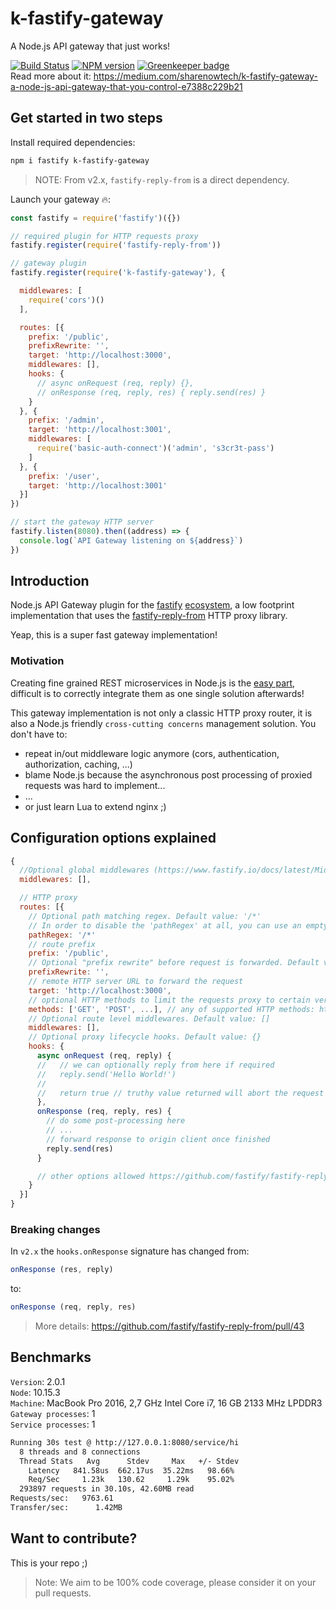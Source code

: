 # k-fastify-gateway
A Node.js API gateway that just works!

[![Build Status](https://travis-ci.org/jkyberneees/fastify-gateway.svg?branch=master)](https://travis-ci.org/jkyberneees/fastify-gateway)
[![NPM version](https://img.shields.io/npm/v/k-fastify-gateway.svg?style=flat)](https://www.npmjs.com/package/k-fastify-gateway) [![Greenkeeper badge](https://badges.greenkeeper.io/jkyberneees/fastify-gateway.svg)](https://greenkeeper.io/)  
Read more about it: https://medium.com/sharenowtech/k-fastify-gateway-a-node-js-api-gateway-that-you-control-e7388c229b21

## Get started in two steps

Install required dependencies:
```bash
npm i fastify k-fastify-gateway
```
> NOTE: From v2.x, `fastify-reply-from` is a direct dependency.

Launch your gateway 🔥:
```js
const fastify = require('fastify')({})

// required plugin for HTTP requests proxy
fastify.register(require('fastify-reply-from'))

// gateway plugin
fastify.register(require('k-fastify-gateway'), {

  middlewares: [
    require('cors')()
  ],

  routes: [{
    prefix: '/public',
    prefixRewrite: '',
    target: 'http://localhost:3000',
    middlewares: [],
    hooks: {
      // async onRequest (req, reply) {},
      // onResponse (req, reply, res) { reply.send(res) }
    }
  }, {
    prefix: '/admin',
    target: 'http://localhost:3001',
    middlewares: [
      require('basic-auth-connect')('admin', 's3cr3t-pass')
    ]
  }, {
    prefix: '/user',
    target: 'http://localhost:3001'
  }]
})

// start the gateway HTTP server
fastify.listen(8080).then((address) => {
  console.log(`API Gateway listening on ${address}`)
})
```

## Introduction

Node.js API Gateway plugin for the [fastify](https://fastify.io) [ecosystem](https://www.fastify.io/ecosystem/), a low footprint implementation that uses the [fastify-reply-from](https://github.com/fastify/fastify-reply-from) HTTP proxy library.  

Yeap, this is a super fast gateway implementation!

### Motivation

Creating fine grained REST microservices in Node.js is the [easy part](https://thenewstack.io/introducing-fastify-speedy-node-js-web-framework/), difficult is to correctly integrate them as one single solution afterwards!  

This gateway implementation is not only a classic HTTP proxy router, it is also a Node.js friendly `cross-cutting concerns` management solution. You don't have to: 
 - repeat in/out middleware logic anymore (cors, authentication, authorization, caching, ...)
 - blame Node.js because the asynchronous post processing of proxied requests was hard to implement...
 - ...
 - or just learn Lua to extend nginx ;)

## Configuration options explained

```js 
{
  //Optional global middlewares (https://www.fastify.io/docs/latest/Middlewares/). Default value: []
  middlewares: [],

  // HTTP proxy
  routes: [{
    // Optional path matching regex. Default value: '/*'
    // In order to disable the 'pathRegex' at all, you can use an empty string: ''
    pathRegex: '/*'
    // route prefix
    prefix: '/public',
    // Optional "prefix rewrite" before request is forwarded. Default value: ''
    prefixRewrite: '',
    // remote HTTP server URL to forward the request
    target: 'http://localhost:3000',
    // optional HTTP methods to limit the requests proxy to certain verbs only
    methods: ['GET', 'POST', ...], // any of supported HTTP methods: https://github.com/fastify/fastify/blob/master/docs/Routes.md#full-declaration
    // Optional route level middlewares. Default value: []
    middlewares: [],
    // Optional proxy lifecycle hooks. Default value: {}
    hooks: {
      async onRequest (req, reply) {
      //   // we can optionally reply from here if required
      //   reply.send('Hello World!')
      //
      //   return true // truthy value returned will abort the request forwarding
      },
      onResponse (req, reply, res) {  
        // do some post-processing here
        // ...
        // forward response to origin client once finished
        reply.send(res) 
      }

      // other options allowed https://github.com/fastify/fastify-reply-from#replyfromsource-opts
    }
  }]
}
```
### Breaking changes
In `v2.x` the `hooks.onResponse` signature has changed from:
```js
onResponse (res, reply)
```
to:
```js
onResponse (req, reply, res)
```
> More details: https://github.com/fastify/fastify-reply-from/pull/43

## Benchmarks
`Version`: 2.0.1  
`Node`: 10.15.3  
`Machine`: MacBook Pro 2016, 2,7 GHz Intel Core i7, 16 GB 2133 MHz LPDDR3  
`Gateway processes`: 1  
`Service processes`: 1

```bash
Running 30s test @ http://127.0.0.1:8080/service/hi
  8 threads and 8 connections
  Thread Stats   Avg      Stdev     Max   +/- Stdev
    Latency   841.58us  662.17us  35.22ms   98.66%
    Req/Sec     1.23k   130.62     1.29k    95.02%
  293897 requests in 30.10s, 42.60MB read
Requests/sec:   9763.61
Transfer/sec:      1.42MB
```

## Want to contribute?
This is your repo ;)  

> Note: We aim to be 100% code coverage, please consider it on your pull requests.